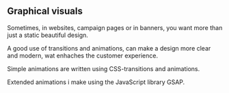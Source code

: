 ## Graphical visuals

Sometimes, in websites, campaign pages or in banners, you want more than just a static beautiful design.

A good use of transitions and animations, can make a design more clear and modern, wat enhaches the customer experience.

Simple animations are written using CSS-transitions and animations.

Extended animations i make using the JavaScript library GSAP.